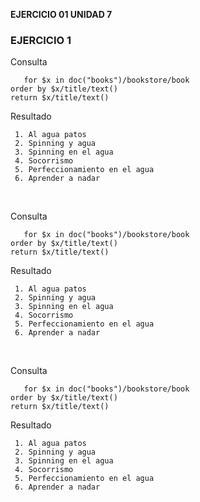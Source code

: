 **EJERCICIO 01 UNIDAD 7**

### EJERCICIO 1

 Consulta

   ```XQuery
      for $x in doc("books")/bookstore/book
  order by $x/title/text()
  return $x/title/text()
  ```

   Resultado

   ```XQuery
    1. Al agua patos
    2. Spinning y agua
    3. Spinning en el agua
    4. Socorrismo
    5. Perfeccionamiento en el agua
    6. Aprender a nadar
   ```

<br>

Consulta

   ```XQuery
      for $x in doc("books")/bookstore/book
  order by $x/title/text()
  return $x/title/text()
  ```

   Resultado

   ```XQuery
    1. Al agua patos
    2. Spinning y agua
    3. Spinning en el agua
    4. Socorrismo
    5. Perfeccionamiento en el agua
    6. Aprender a nadar
   ```

<br>

Consulta

   ```XQuery
      for $x in doc("books")/bookstore/book
  order by $x/title/text()
  return $x/title/text()
  ```

   Resultado

   ```XQuery
    1. Al agua patos
    2. Spinning y agua
    3. Spinning en el agua
    4. Socorrismo
    5. Perfeccionamiento en el agua
    6. Aprender a nadar
   ```

<br>
